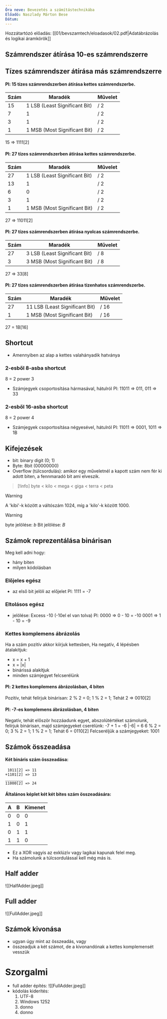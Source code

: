 ```yaml
---
Óra neve: Bevezetés a számítástechnikába
Előadó: Naszlady Márton Bese
Dátum:
---
```

Hozzátartózó előadás: [[01/bevszamtech/eloadasok/02.pdf|Adatábrázolás és logikai áramkörök]]
## Számrendszer átírása 10-es számrendszerre
## Tízes számrendszer átírása más számrendszerre
#### Pl: 15 tízes számrendszerben átírása kettes számrendszerbe.
|Szám|Maradék|Művelet|
|---|---|---|
|15|1 LSB (Least Significant Bit)|/ 2|
|7|1|/ 2|
|3|1|/ 2|
|1|1 MSB (Most Significant Bit)|/ 2|
15 => 1111\[2]

#### Pl: 27 tízes számrendszerben átírása kettes számrendszerbe.
|Szám|Maradék|Művelet|
|---|---|---|
|27|1 LSB (Least Significant Bit)|/ 2|
|13|1|/ 2|
|6|0|/ 2|
|3|1|/ 2|
|1|1 MSB (Most Significant Bit)|/ 2|
27 => 11011\[2]

#### Pl: 27 tízes számrendszerben átírása nyolcas számrendszerbe.
|Szám|Maradék|Művelet|
|---|---|---|
|27|3 LSB (Least Significant Bit)|/ 8|
|3|3 MSB (Most Significant Bit)|/ 8|
27 => 33\[8]

#### Pl: 27 tízes számrendszerben átírása tizenhatos számrendszerbe.
|Szám|Maradék|Művelet|
|---|---|---|
|27|11 LSB (Least Significant Bit)|/ 16|
|1|1 MSB (Most Significant Bit)|/ 16|
27 = 1B\[16]

## Shortcut
- Amennyiben az alap a kettes valahányadik hatványa
### 2-esből 8-asba shortcut
8 = 2 power 3
- Számjegyek csoportosítása hármasával, hátulról
	Pl: 11011 => 011, 011 => 33
### 2-esből 16-asba shortcut
8 = 2 power 4
- Számjegyek csoportosítása négyesével, hátulról
	Pl: 11011 => 0001, 1011 => 1B

## Kifejezések
- bit: binary digit (0; 1)
- Byte: 8bit (00000000)
- Overflow (túlcsordulás): amikor egy műveletnél a kapott szám nem fér ki adott biten, a fennmaradó bit ami elveszik.

> [!info]
> byte < kilo < mega < giga < terra < peta

> [!warning]
> A 'kibi'-k között a váltószám $1024$, míg a 'kilo'-k között $1000$.

> [!warning]
> byte jelölése: $b$
> Bit jelölése: $B$
## Számok reprezentálása binárisan
Meg kell adni hogy:
- hány biten
- milyen kódolásban
### Előjeles egész
- az első bit jelöli az előjelet
Pl: 1111 = -7

### Eltolásos egész
- jelölése: Excess -10 (-10el el van tolva)
Pl: 0000 => 0 - 10 = -10
0001 => 1 - 10 = -9

### Kettes komplemens ábrázolás
Ha a szám pozitív akkor kiírjuk kettesben,
Ha negatív, 4 lépésben átalakítjuk:
- x = x + 1
- x = |x|
- binárissá alakítjuk
- minden számjegyet felcserélünk
#### __Pl__: 2 kettes komplemens ábrázolásban, 4 biten
Pozitív, tehát felírjuk binárisan:
2 % 2 = 0;
1 % 2 = 1;
Tehát 2 => 0010\[2]
#### __Pl__: -7-es komplemens ábrázolásban, 4 biten
Negatív, tehát először hozzáadunk egyet, abszolútértéket számolunk, felírjuk binárisan, majd számjegyeket cserélünk:
-7 + 1 = -6
|-6| = 6
6 % 2 = 0;
3 % 2 = 1;
1 % 2 = 1;
Tehát 6 = 0110\[2]
Felcseréljük a számjegyeket: 1001
## Számok összeadása
#### Két bináris szám összeadása:
```
 1011[2] => 11
+1101[2] => 13
________
11000[2] => 24
```
#### Általános képlet két két bites szám összeadására:
|A|B|Kimenet|
|---|---|---|
|0|0|0|
|1|0|1|
|0|1|1|
|1|1|0|
- Ez a XOR vagyis az exklúzív vagy lagikai kapunak felel meg.
- Ha számolunk a túlcsordulással kell még más is.
## Half adder
![[HalfAdder.jpeg]]
## Full adder
![[FullAdder.jpeg]]
## Számok kivonása
- ugyan úgy mint az összeadás, vagy
- összeadjuk a két számot, de a kivonandónak a kettes komplemensét vesszük
# Szorgalmi
- full adder építés:
	![[FullAdder.jpeg]]
- kódolás kiderítés:
	1. UTF-8
	2. Windows 1252
	3. donno
	4. donno
